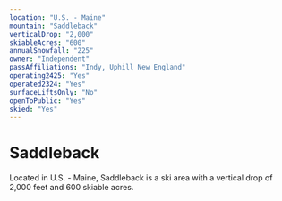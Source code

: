 ```yaml
---
location: "U.S. - Maine"
mountain: "Saddleback"
verticalDrop: "2,000"
skiableAcres: "600"
annualSnowfall: "225"
owner: "Independent"
passAffiliations: "Indy, Uphill New England"
operating2425: "Yes"
operated2324: "Yes"
surfaceLiftsOnly: "No"
openToPublic: "Yes"
skied: "Yes"
---
```


# Saddleback

Located in U.S. - Maine, Saddleback is a ski area with a vertical drop of 2,000 feet and 600 skiable acres.